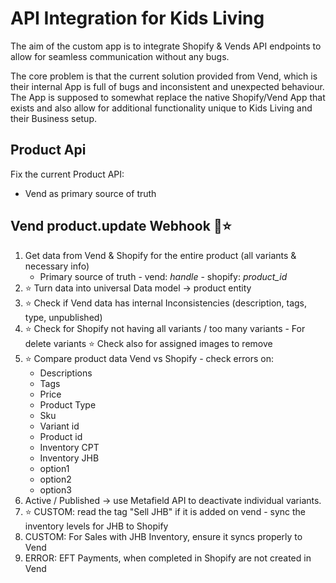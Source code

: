 # API Integration for Kids Living

The aim of the custom app is to integrate Shopify & Vends API endpoints to allow for
seamless communication without any bugs.

The core problem is that the current solution provided from Vend, which is their internal
App is full of bugs and inconsistent and unexpected behaviour. The App is supposed to
somewhat replace the native Shopify/Vend App that exists and also allow for additional
functionality unique to Kids Living and their Business setup.

## Product Api

Fix the current Product API:

- Vend as primary source of truth

## Vend product.update Webhook 🤔⭐

1. Get data from Vend & Shopify for the entire product (all variants & necessary info)
    - Primary source of truth - vend: _handle_ - shopify: _product_id_
3. ⭐ Turn data into universal Data model -> product entity
2. ⭐ Check if Vend data has internal Inconsistencies (description, tags, type, 
   unpublished)
3. ⭐ Check for Shopify not having all variants / too many variants - For delete variants
   ⭐ Check also for assigned images to remove
4. ⭐ Compare product data Vend vs Shopify - check errors on:
    - Descriptions
    - Tags
    - Price
    - Product Type
    - Sku
    - Variant id
    - Product id
    - Inventory CPT
    - Inventory JHB
    - option1
    - option2
    - option3
5. Active / Published -> use Metafield API to deactivate individual variants.
6. ⭐ CUSTOM: read the tag "Sell JHB" if it is added on vend - sync the inventory 
   levels for JHB to Shopify
7. CUSTOM: For Sales with JHB Inventory, ensure it syncs properly to Vend
8. ERROR: EFT Payments, when completed in Shopify are not created in Vend
